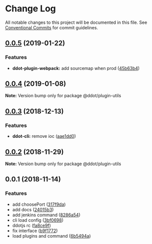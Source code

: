 # Change Log

All notable changes to this project will be documented in this file.
See [Conventional Commits](https://conventionalcommits.org) for commit guidelines.

## [0.0.5](https://github.com/Jetsly/ddot/compare/@ddot/plugin-utils@0.0.4...@ddot/plugin-utils@0.0.5) (2019-01-22)


### Features

* **ddot-plugin-webpack:** add sourcemap when prod ([45b63b4](https://github.com/Jetsly/ddot/commit/45b63b4))





## [0.0.4](https://github.com/Jetsly/ddot/compare/@ddot/plugin-utils@0.0.3...@ddot/plugin-utils@0.0.4) (2019-01-08)

**Note:** Version bump only for package @ddot/plugin-utils





## [0.0.3](https://github.com/Jetsly/ddot/compare/@ddot/plugin-utils@0.0.2...@ddot/plugin-utils@0.0.3) (2018-12-13)


### Features

* **ddot-cli:** remove ioc ([aae1dd0](https://github.com/Jetsly/ddot/commit/aae1dd0))





## [0.0.2](https://github.com/Jetsly/ddot/compare/@ddot/plugin-utils@0.0.1...@ddot/plugin-utils@0.0.2) (2018-11-29)

**Note:** Version bump only for package @ddot/plugin-utils





## 0.0.1 (2018-11-14)


### Features

* add choosePort ([317f9da](https://github.com/Jetsly/ddot/commit/317f9da))
* add docs ([24015b3](https://github.com/Jetsly/ddot/commit/24015b3))
* add jenkins command ([8286a54](https://github.com/Jetsly/ddot/commit/8286a54))
* cli load config ([3bf0698](https://github.com/Jetsly/ddot/commit/3bf0698))
* ddotjs rc ([fa8ce9f](https://github.com/Jetsly/ddot/commit/fa8ce9f))
* fix interface ([b9f1772](https://github.com/Jetsly/ddot/commit/b9f1772))
* load plugins and command ([6b5494a](https://github.com/Jetsly/ddot/commit/6b5494a))
